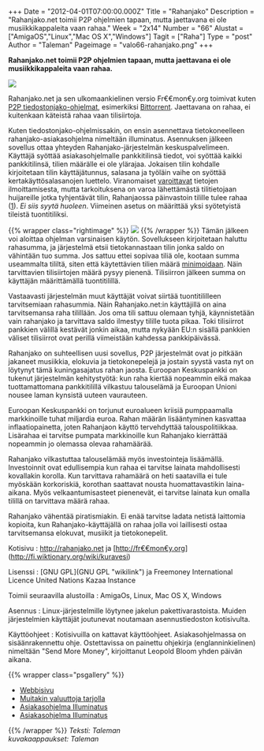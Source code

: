 +++
Date = "2012-04-01T07:00:00.000Z"
Title = "Rahanjako"
Description = "Rahanjako.net toimii P2P ohjelmien tapaan, mutta jaettavana ei ole musiikkikappaleita vaan rahaa."
Week = "2x14"
Number = "66"
Alustat = ["AmigaOS","Linux","Mac OS X","Windows"]
Tagit = ["Raha"]
Type = "post"
Author = "Taleman"
Pageimage = "valo66-rahanjako.png"
+++


**Rahanjako.net toimii P2P ohjelmien tapaan, mutta jaettavana ei ole
musiikkikappaleita vaan rahaa.**

![ ](/images/valo66-rahanjako.png "valo66-rahanjako.png")

Rahanjako.net ja sen ulkomaankielinen versio Fr€€­mon€y.org toimivat
kuten [P2P
tiedostonjako-ohjelmat](http://en.wikipedia.org/wiki/Peer-to-peer_file_sharing),
esimerkiksi
[Bittorrent](http://en.wikipedia.org/wiki/BitTorrent_(protocol)).
Jaettavana on rahaa, ei kuitenkaan käteistä rahaa vaan tilisiirtoja.

Kuten tiedostonjako-ohjelmissakin, on ensin asennettava tietokoneelleen
rahanjako-asiakasohjelma nimeltään illuminatus. Asennuksen jälkeen
sovellus ottaa yhteyden Rahanjako-järjestelmän keskuspalvelimeen.
Käyttäjä syöttää asiakasohjelmalle pankkitilinsä tiedot, voi syöttää
kaikki pankkitilinsä, tilien määrälle ei ole ylärajaa. Jokaisen tilin
kohdalle kirjoitetaan tilin käyttäjätunnus, salasana ja työläin vaihe on
syöttää kertakäyttösalasanojen luettelo. Viranomaiset
[varoittavat](http://www.kuluttajavirasto.fi/fi-FI/huijaukset/tili-ja-luottokorttitietojen-kalastelu/)
tietojen ilmoittamisesta, mutta tarkoituksena on varoa lähettämästä
tilitietojaan huijareille jotka tyhjentävät tilin, Rahanjaossa
päinvastoin tilille tulee rahaa
([1](http://www.fkl.fi/teemasivut/pankkiturvallisuus/Sivut/default.aspx)).
*Ei siis syytä huoleen*. Viimeinen asetus on määrittää yksi syötetyistä
tileistä tuontitiliksi.

{{% wrapper class="rightimage" %}}
![ ](/images/Rahanjako-free.png "fig:Rahanjako-free.png")
{{% /wrapper %}}
Tämän jälkeen voi
aloittaa ohjelman varsinaisen käytön. Sovellukseen kirjoitetaan haluttu
rahasumma, ja järjestelmä etsii tietokannastaan tilin jonka saldo on
vähintään tuo summa. Jos sattuu ettei sopivaa tiliä ole, kootaan summa
useammalta tililtä, siten että käytettävien tilien määrä
[minimoidaan](http://en.wikipedia.org/wiki/Bin_packing_problem). Näin
tarvittavien tilisiirtojen määrä pysyy pienenä. Tilisiirron jälkeen
summa on käyttäjän määrittämällä tuontitilillä.

Vastaavasti järjestelmän muut käyttäjät voivat siirtää tuontitililleen
tarvitsemiaan rahasummia. Näin Rahanjako.net:in käyttäjillä on aina
tarvitsemansa raha tilillään. Jos oma tili sattuu olemaan tyhjä,
käynnistetään vain rahanjako ja tarvittava saldo ilmestyy tilille tuota
pikaa. Toki tilisiirrot pankkien välillä kestävät jonkin aikaa, mutta
nykyään EU:n sisällä pankkien väliset tilisiirrot ovat perillä
viimeistään kahdessa pankkipäivässä.

Rahanjako on suhteellisen uusi sovellus, P2P järjestelmät ovat jo
pitkään jakaneet musiikkia, elokuvia ja tietokonepelejä ja jostain
syystä vasta nyt on löytynyt tämä kuningasajatus rahan jaosta. Euroopan
Keskuspankki on tukenut järjestelmän kehitystyötä: kun raha kiertää
nopeammin eikä makaa tuottamattomana pankkitilillä vilkastuu talouselämä
ja Euroopan Unioni nousee laman kynsistä uuteen vaurauteen.

Euroopan Keskuspankki on torjunut euroalueen kriisiä pumppaamalla
markkinoille tuhat miljardia euroa. Rahan määrän lisääntyminen kasvattaa
inflaatiopainetta, joten Rahanjaon käyttö tervehdyttää
talouspolitiikkaa. Lisärahaa ei tarvitse pumpata markkinoille kun
Rahanjako kierrättää nopeammin jo olemassa olevaa rahamäärää.

Rahanjako vilkastuttaa talouselämää myös investointeja lisäämällä.
Investoinnit ovat edullisempia kun rahaa ei tarvitse lainata
mahdollisesti kovallakin korolla. Kun tarvittava rahamäärä on heti
saatavilla ei tule myöskään korkoriskiä, korothan saattavat nousta
huomattavastikin laina-aikana. Myös velkaantumisasteet pienenevät, ei
tarvitse lainata kun omalla tilillä on tarvittava määrä rahaa.

Rahanjako vähentää piratismiakin. Ei enää tarvitse ladata netistä
laittomia kopioita, kun Rahanjako-käyttäjällä on rahaa jolla voi
laillisesti ostaa tarvitsemansa elokuvat, musiikit ja tietokonepelit.

Kotisivu
:   [<http://rahanjako.net>](http://fi.wikipedia.org/wiki/Silli) ja
    [[http://fr€€mon€y.org](http://fr€€mon€y.org)](http://fi.wiktionary.org/wiki/kuravesi)

Lisenssi
:   [GNU GPL](GNU GPL "wikilink") ja Freemoney International Licence
    United Nations Kazaa Instance

Toimii seuraavilla alustoilla
:   AmigaOs, Linux, Mac OS X, Windows

Asennus
:   Linux-järjestelmille löytynee jakelun pakettivarastoista. Muiden
    järjestelmien käyttäjät joutunevat noutamaan asennustiedoston
    kotisivulta.

Käyttöohjeet
:   Kotisivuilla on kattavat käyttöohjeet. Asiakasohjelmassa on
    sisäänrakennettu ohje. Ostettavissa on painettu ohjekirja
    (englanninkielinen) nimeltään "Send More Money", kirjoittanut
    Leopold Bloom yhden päivän aikana.

{{% wrapper class="psgallery" %}}
-   [Webbisivu](/images/Rahanjako-1.png)
-   [Muitakin valuuttoja tarjolla](/images/Rahanjako-2.png)
-   [Asiakasohjelma Illuminatus](/images/Rahanjako-3.png)
-   [Asiakasohjelma Illuminatus](/images/Rahanjako-4.png)

{{% /wrapper %}}
*Teksti: Taleman* <br />
*kuvakaappaukset: Taleman*

